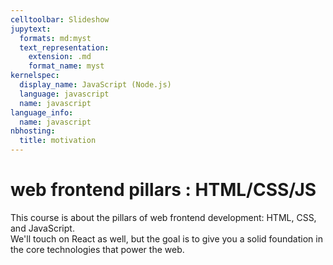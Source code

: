 ```yaml
---
celltoolbar: Slideshow
jupytext:
  formats: md:myst
  text_representation:
    extension: .md
    format_name: myst
kernelspec:
  display_name: JavaScript (Node.js)
  language: javascript
  name: javascript
language_info:
  name: javascript
nbhosting:
  title: motivation
---
```


# web frontend pillars : HTML/CSS/JS

This course is about the pillars of web frontend development: HTML, CSS, and JavaScript.  
We'll touch on React as well, but the goal is to give you a solid foundation in the core technologies that power the web.
